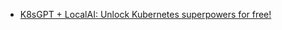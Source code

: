 - [K8sGPT + LocalAI: Unlock Kubernetes superpowers for free!](https://itnext.io/k8sgpt-localai-unlock-kubernetes-superpowers-for-free-584790de9b65)